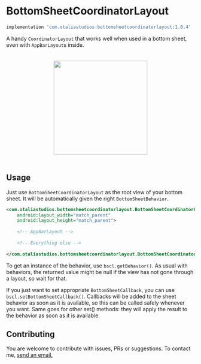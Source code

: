 <!-- markdown-preview README.md -->
# BottomSheetCoordinatorLayout

```groovy
implementation 'com.otaliastudios:bottomsheetcoordinatorlayout:1.0.4'
```

A handy `CoordinatorLayout` that works well when used in a bottom sheet, even with `AppBarLayout`s inside.

<p align="center">
  <img src="art/bottom1.gif" width="250" vspace="20">
</p>

## Usage

Just use `BottomSheetCoordinatorLayout` as the root view of your bottom sheet. It will be automatically
given the right `BottomSheetBehavior`.

```xml
<com.otaliastudios.bottomsheetcoordinatorlayout.BottomSheetCoordinatorLayout
    android:layout_width="match_parent"
    android:layout_height="match_parent">
    
    <!-- AppBarLayout -->
    
    <!-- Everything else -->
    
</com.otaliastudios.bottomsheetcoordinatorlayout.BottomSheetCoordinatorLayout>
```

To get an instance of the behavior, use `bscl.getBehavior()`.
As usual with behaviors, the returned value might be null if the view has not gone through a layout,
so wait for that.

If you just want to set appropriate `BottomSheetCallback`, you can use `bscl.setBottomSheetCallback()`.
Callbacks will be added to the sheet behavior as soon as it is available, so this can be called safely
whenever you want. Same goes for other set() methods: they will apply the result to the behavior as soon
as it is available.

## Contributing

You are welcome to contribute with issues, PRs or suggestions. To contact me, <a href="mailto:mat.iavarone@gmail.com">send an email.</a>